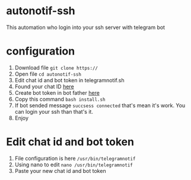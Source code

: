# autonotif-ssh
This automation who login into your ssh server with telegram bot

# configuration
1. Download file
```git clone https://```
2. Open file ```cd autonotif-ssh```
3. Edit chat id and bot token in telegramnotif.sh
4. Found your chat ID [here](https://github.com/user/repo/blob/branch/other_file.md)
5. Create bot token in bot father [here](https://t.me/BotFather)
6. Copy this command
```bash install.sh```
7. If bot sended message ```succsess connected``` that's mean it's work. You can login your ssh than that's it.
8. Enjoy

# Edit chat id and bot token
1. File configuration is here
```/usr/bin/telegramnotif```
2. Using nano to edit
```nano /usr/bin/telegramnotif```
3. Paste your new chat id and bot token
